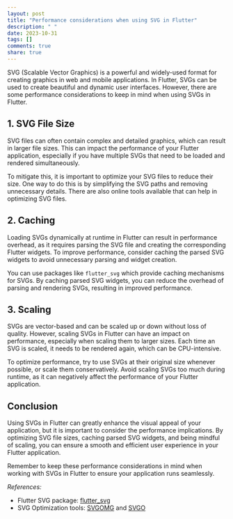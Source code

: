 ```yaml
---
layout: post
title: "Performance considerations when using SVG in Flutter"
description: " "
date: 2023-10-31
tags: []
comments: true
share: true
---
```


SVG (Scalable Vector Graphics) is a powerful and widely-used format for creating graphics in web and mobile applications. In Flutter, SVGs can be used to create beautiful and dynamic user interfaces. However, there are some performance considerations to keep in mind when using SVGs in Flutter.

## 1. SVG File Size

SVG files can often contain complex and detailed graphics, which can result in larger file sizes. This can impact the performance of your Flutter application, especially if you have multiple SVGs that need to be loaded and rendered simultaneously.

To mitigate this, it is important to optimize your SVG files to reduce their size. One way to do this is by simplifying the SVG paths and removing unnecessary details. There are also online tools available that can help in optimizing SVG files.

## 2. Caching

Loading SVGs dynamically at runtime in Flutter can result in performance overhead, as it requires parsing the SVG file and creating the corresponding Flutter widgets. To improve performance, consider caching the parsed SVG widgets to avoid unnecessary parsing and widget creation.

You can use packages like `flutter_svg` which provide caching mechanisms for SVGs. By caching parsed SVG widgets, you can reduce the overhead of parsing and rendering SVGs, resulting in improved performance.

## 3. Scaling

SVGs are vector-based and can be scaled up or down without loss of quality. However, scaling SVGs in Flutter can have an impact on performance, especially when scaling them to larger sizes. Each time an SVG is scaled, it needs to be rendered again, which can be CPU-intensive.

To optimize performance, try to use SVGs at their original size whenever possible, or scale them conservatively. Avoid scaling SVGs too much during runtime, as it can negatively affect the performance of your Flutter application.

## Conclusion

Using SVGs in Flutter can greatly enhance the visual appeal of your application, but it is important to consider the performance implications. By optimizing SVG file sizes, caching parsed SVG widgets, and being mindful of scaling, you can ensure a smooth and efficient user experience in your Flutter application.

Remember to keep these performance considerations in mind when working with SVGs in Flutter to ensure your application runs seamlessly.

*References:*
- Flutter SVG package: [flutter_svg](https://pub.dev/packages/flutter_svg)
- SVG Optimization tools: [SVGOMG](https://jakearchibald.github.io/svgomg/) and [SVGO](https://github.com/svg/svgo)